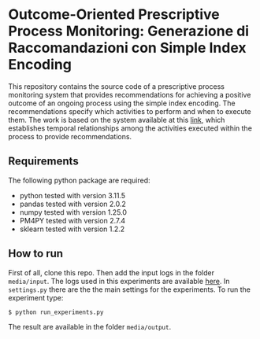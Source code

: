 # Outcome-Oriented Prescriptive Process Monitoring: Generazione di Raccomandazioni con Simple Index Encoding
This repository contains the source code of a prescriptive process monitoring system that provides recommendations for achieving a positive outcome of an ongoing process using the simple index encoding. The recommendations specify which activities to perform and when to execute them. The work is based on  the system available at this [link](https://github.com/ivanDonadello/temporal-prescriptive-process-monitoring_old.git), which establishes temporal relationships among the activities executed within the process to provide recommendations.

## Requirements
The following python package are required:
- python tested with version 3.11.5
- pandas tested with version 2.0.2
- numpy tested with version 1.25.0
- PM4PY tested with version 2.7.4
- sklearn tested with version 1.2.2

## How to run
First of all, clone this repo. Then add the input logs in the folder <code>media/input</code>. The logs used in this experiments are available [here](https://drive.google.com/file/d/1DDP7OKQhD8cno2tbSpLlIPZ-Mh5y-XUC/view). In <code>settings.py</code> there are the the main settings for the experiments.
To run the experiment type:
```
$ python run_experiments.py
```
The result are available in the folder <code>media/output</code>.


